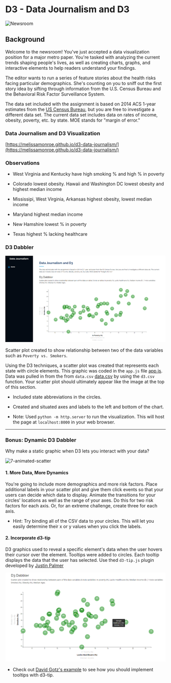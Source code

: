 # D3 - Data Journalism and D3

![Newsroom](https://media.giphy.com/media/v2xIous7mnEYg/giphy.gif)

## Background

Welcome to the newsroom! You've just accepted a data visualization position for a major metro paper. You're tasked with analyzing the current trends shaping people's lives, as well as creating charts, graphs, and interactive elements to help readers understand your findings.

The editor wants to run a series of feature stories about the health risks facing particular demographics. She's counting on you to sniff out the first story idea by sifting through information from the U.S. Census Bureau and the Behavioral Risk Factor Surveillance System.

The data set included with the assignment is based on 2014 ACS 1-year estimates from the [US Census Bureau](https://data.census.gov/cedsci/), but you are free to investigate a different data set. The current data set includes data on rates of income, obesity, poverty, etc. by state. MOE stands for "margin of error."

### Data Journalism and D3 Visualization
[https://melissamonroe.github.io/d3-data-journalism/](https://melissamonroe.github.io/d3-data-journalism/)

### Observations

- West Virginia and Kentucky have high smoking % and high % in poverty  

- Colorado lowest obesity. Hawaii and Washington DC lowest obesity and highest median income

- Mississipi, West Virginia, Arkansas highest obesity, lowest median income

- Maryland highest median income

- New Hamshire lowest % in poverty

- Texas highest % lacking healthcare


### D3 Dabbler

![4-scatter](./assets/img/fig-d3-01.png)

Scatter plot created to show relationship between two of the data variables such as `Poverty vs. Smokers`.

Using the D3 techniques, a scatter plot was created that represents each state with circle elements. This graphic was coded in the `app.js` file [app.js](/assets/js/app.js). Data was pulled in from the from `data.csv` [data.csv](/assets/data/data.csv) by using the `d3.csv` function. Your scatter plot should ultimately appear like the image at the top of this section.

* Included state abbreviations in the circles.

* Created and situated axes and labels to the left and bottom of the chart.

* Note: Used `python -m http.server` to run the visualization. This will host the page at `localhost:8000` in your web browser.

- - -

### Bonus: Dynamic D3 Dabbler

Why make a static graphic when D3 lets you interact with your data?

![7-animated-scatter](./assets/img/d3.gif)

#### 1. More Data, More Dynamics

You're going to include more demographics and more risk factors. Place additional labels in your scatter plot and give them click events so that your users can decide which data to display. Animate the transitions for your circles' locations as well as the range of your axes. Do this for two risk factors for each axis. Or, for an extreme challenge, create three for each axis.

* Hint: Try binding all of the CSV data to your circles. This will let you easily determine their x or y values when you click the labels.

#### 2. Incorporate d3-tip

D3 graphics used to reveal a specific element's data when the user hovers their cursor over the element. Tooltips were added to circles. Each tooltip displays the data that the user has selected. Use thed `d3-tip.js` plugin developed by [Justin Palmer](https://github.com/Caged)

![8-tooltip](./assets/img/fig-d3-02.png)

* Check out [David Gotz's example](https://bl.ocks.org/davegotz/bd54b56723c154d25eedde6504d30ad7) to see how you should implement tooltips with d3-tip.

